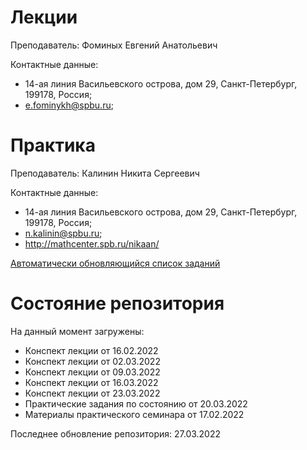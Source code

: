 # Лекции

Преподаватель: Фоминых Евгений Анатольевич

Контактные данные: 
+ 14-ая линия Васильевского острова, дом 29, Санкт-Петербург, 199178, Россия; 
+ e.fominykh@spbu.ru;

# Практика

Преподаватель: Калинин Никита Сергеевич

Контактные данные:
+ 14-ая линия Васильевского острова, дом 29, Санкт-Петербург, 199178, Россия;
+ n.kalinin@spbu.ru;
+ http://mathcenter.spb.ru/nikaan/

[Автоматически обновляющийся список заданий](http://mathcenter.spb.ru/nikaan/2022/topology4.pdf)

# Состояние репозитория

На данный момент загружены:
+ Конспект лекции от 16.02.2022
+ Конспект лекции от 02.03.2022
+ Конспект лекции от 09.03.2022
+ Конспект лекции от 16.03.2022
+ Конспект лекции от 23.03.2022
+ Практические задания по состоянию от 20.03.2022
+ Материалы практического семинара от 17.02.2022

Последнее обновление репозитория: 27.03.2022
